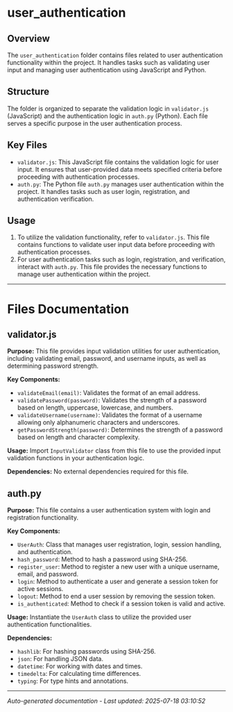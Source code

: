 # user_authentication

## Overview
The `user_authentication` folder contains files related to user authentication functionality within the project. It handles tasks such as validating user input and managing user authentication using JavaScript and Python.

## Structure
The folder is organized to separate the validation logic in `validator.js` (JavaScript) and the authentication logic in `auth.py` (Python). Each file serves a specific purpose in the user authentication process.

## Key Files
- `validator.js`: This JavaScript file contains the validation logic for user input. It ensures that user-provided data meets specified criteria before proceeding with authentication processes.
- `auth.py`: The Python file `auth.py` manages user authentication within the project. It handles tasks such as user login, registration, and authentication verification.

## Usage
1. To utilize the validation functionality, refer to `validator.js`. This file contains functions to validate user input data before proceeding with authentication processes.
2. For user authentication tasks such as login, registration, and verification, interact with `auth.py`. This file provides the necessary functions to manage user authentication within the project.

---

# Files Documentation

## validator.js

**Purpose:** This file provides input validation utilities for user authentication, including validating email, password, and username inputs, as well as determining password strength.

**Key Components:**
- `validateEmail(email)`: Validates the format of an email address.
- `validatePassword(password)`: Validates the strength of a password based on length, uppercase, lowercase, and numbers.
- `validateUsername(username)`: Validates the format of a username allowing only alphanumeric characters and underscores.
- `getPasswordStrength(password)`: Determines the strength of a password based on length and character complexity.

**Usage:** Import `InputValidator` class from this file to use the provided input validation functions in your authentication logic.

**Dependencies:** No external dependencies required for this file.

## auth.py

**Purpose:** This file contains a user authentication system with login and registration functionality.

**Key Components:**
- `UserAuth`: Class that manages user registration, login, session handling, and authentication.
- `hash_password`: Method to hash a password using SHA-256.
- `register_user`: Method to register a new user with a unique username, email, and password.
- `login`: Method to authenticate a user and generate a session token for active sessions.
- `logout`: Method to end a user session by removing the session token.
- `is_authenticated`: Method to check if a session token is valid and active.

**Usage:** Instantiate the `UserAuth` class to utilize the provided user authentication functionalities.

**Dependencies:**
- `hashlib`: For hashing passwords using SHA-256.
- `json`: For handling JSON data.
- `datetime`: For working with dates and times.
- `timedelta`: For calculating time differences.
- `typing`: For type hints and annotations.

---
*Auto-generated documentation - Last updated: 2025-07-18 03:10:52*
